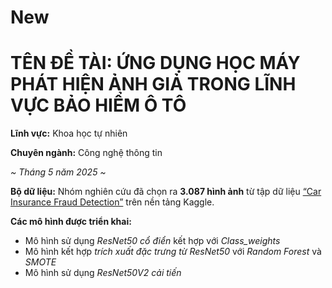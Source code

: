 # New
<h1>TÊN ĐỀ TÀI: ỨNG DỤNG HỌC MÁY PHÁT HIỆN ẢNH GIẢ TRONG LĨNH VỰC BẢO HIỂM Ô TÔ</h1>

<p><strong>Lĩnh vực:</strong> Khoa học tự nhiên</p>
<p><strong>Chuyên ngành:</strong> Công nghệ thông tin</p>

<p><em>~ Tháng 5 năm 2025 ~</em></p>

<p><strong>Bộ dữ liệu:</strong> Nhóm nghiên cứu đã chọn ra <strong>3.087 hình ảnh</strong> từ tập dữ liệu 
<a href="https://www.kaggle.com/datasets/pacificrm/car-insurance-fraud-detection" target="_blank">“Car Insurance Fraud Detection”</a> trên nền tảng Kaggle.</p>

<p><strong>Các mô hình được triển khai:</strong></p>
<ul>
  <li>Mô hình sử dụng <em>ResNet50 cổ điển</em> kết hợp với <em>Class_weights</em></li>
  <li>Mô hình kết hợp <em>trích xuất đặc trưng từ ResNet50</em> với <em>Random Forest</em> và <em>SMOTE</em></li>
  <li>Mô hình sử dụng <em>ResNet50V2 cải tiến</em></li>
</ul>
